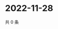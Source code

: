 # 2022-11-28

共 0 条

<!-- BEGIN WEIBO -->
<!-- 最后更新时间 Mon Nov 28 2022 16:19:42 GMT+0800 (China Standard Time) -->

<!-- END WEIBO -->
